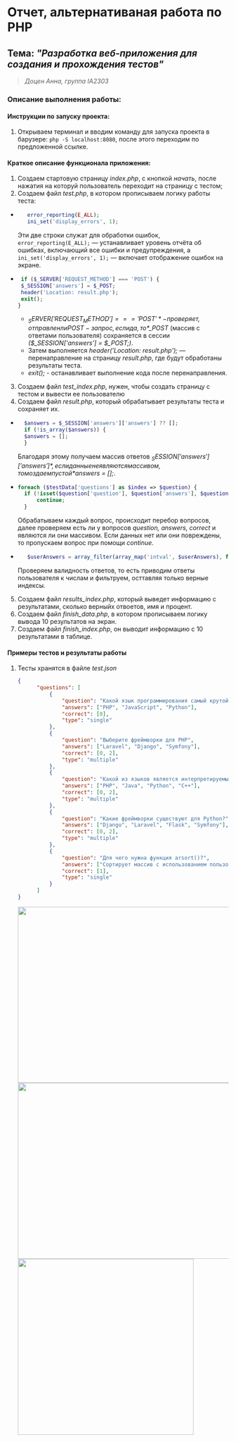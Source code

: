 # Отчет, альтернативаная работа по PHP
## Тема: *"Разработка веб-приложения для создания и прохождения тестов"*
> *Доцен Анна, группа IA2303*
### Описание выполнения работы:
#### Инструкции по запуску проекта:
1. Открываем терминал и вводим команду для запуска проекта в барузере: ```php -S localhost:8080```, после этого переходим по предложенной ссылке.
#### Краткое описание функционала приложения:
1. Создаем стартовую страницу *index.php*, с кнопкой *начать*, после нажатия на которуй пользователь переходит на страницу с тестом;
2. Создаем файл *test.php*, в котором прописываем логику работы теста:
- ```php
     error_reporting(E_ALL);
     ini_set('display_errors', 1);
     ```
   Эти две строки служат для обработки ошибок, ```error_reporting(E_ALL);``` — устанавливает уровень отчёта об ошибках, включающий все ошибки и предупреждения, а
```ini_set('display_errors', 1);``` — включает отображение ошибок на экране.
 - ```php
    if ($_SERVER['REQUEST_METHOD'] === 'POST') {
    $_SESSION['answers'] = $_POST;
    header('Location: result.php');
    exit();
   }
   ```
   - *$_SERVER['REQUEST_METHOD'] === 'POST'* - проверяет, отправлен ли POST-запрос, если да, то *$_POST* (массив с ответами пользователя) сохраняется в сессии *($_SESSION['answers'] = $_POST;)*.
   - Затем выполняется *header('Location: result.php');* — перенаправление на страницу *result.php*, где будут обработаны результаты теста.
   - *exit();* - останавливает выполнение кода после перенаправления.
3. Создаем файл *test_index.php*, нужен, чтобы создать страницу с тестом и вывести ее пользователю
4. Создаем файл *result.php*, который обрабатывает результаты теста и сохраняет их.
  - ```php
      $answers = $_SESSION['answers']['answers'] ?? [];
      if (!is_array($answers)) {
      $answers = [];
      }
      ```
    Благодаря этому получаем массив ответов *$_SESSION['answers']['answers']*, если данные не являются массивом, то моздаем пустой *$answers = [];*.
- ```php
  foreach ($testData['questions'] as $index => $question) {
    if (!isset($question['question'], $question['answers'], $question['correct']) || !is_array($question['answers']) || !is_array($question['correct'])) {
        continue;
    }
  ```
  Обрабатываем каждый вопрос, происходит перебор вопросов, далее проверяем есть ли у вопросов *question, answers, correct* и являются ли они массивом. Если данных нет или они повреждены, то пропускаем вопрос при помощи *continue*.
- ```php
     $userAnswers = array_filter(array_map('intval', $userAnswers), fn($val) => in_array($val, array_keys($question['answers'])));
    ```
  Проверяем валидность ответов, то есть приводим ответы пользователя к числам и фильтруем, осттавляя только верные индексы.
5. Создаем файл *results_index.php*, который выведет информацию с результатами, сколько верныйх отвоетов, имя и процент.
6. Создаем файл *finish_data.php*, в котором прописываем логику вывода 10 результатов на экран.
7. Создаем файл *finish_index.php*, он выводит информацию с 10 результатами в таблице.
#### Примеры тестов и результаты работы
1. Тесты хранятся в файле *test.json*
   ```json
   {
         "questions": [
             {
                 "question": "Какой язык программирования самый крутой?",
                 "answers": ["PHP", "JavaScript", "Python"],
                 "correct": [0],
                 "type": "single"
             },
             {
                 "question": "Выберите фреймворки для PHP",
                 "answers": ["Laravel", "Django", "Symfony"],
                 "correct": [0, 2],
                 "type": "multiple"
             },
             {
                 "question": "Какой из языков является интерпретируемым?",
                 "answers": ["PHP", "Java", "Python", "C++"],
                 "correct": [0, 2],
                 "type": "multiple"
             },
             {
                 "question": "Какие фреймворки существуют для Python?",
                 "answers": ["Django", "Laravel", "Flask", "Symfony"],
                 "correct": [0, 2],
                 "type": "multiple"
             },
             {
                 "question": "Для чего нужна функция arsort()?",
                 "answers": ["Сортирует массив с использованием пользовательской функции", "Сортирует элементы по убыванию с сохранением ключей", "Сортирует элементы массива по возрастанию"],
                 "correct": [1],
                 "type": "single"
             }
         ]
   }
    ```
   <img src="https://imgur.com/e45ZOpG.png" width="500" height="400">  
   <img src="https://imgur.com/dDgkiIj.png" width="500" height="400">
   <img src="https://imgur.com/mjgh5b5.png" widtht="500" height="400">
  

  
